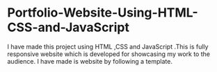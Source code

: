 # Portfolio-Website-Using-HTML-CSS-and-JavaScript
I have made this project using HTML ,CSS and JavaScript .This is fully responsive website which is developed for showcasing my work to the audience. I have made is website by following a template.
